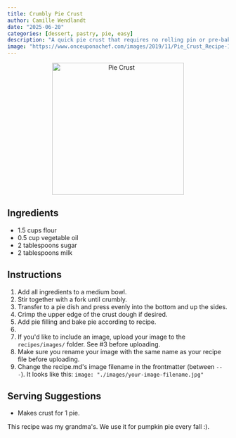 ```yaml
---
title: Crumbly Pie Crust
author: Camille Wendlandt
date: "2025-06-20"
categories: [dessert, pastry, pie, easy]
description: "A quick pie crust that requires no rolling pin or pre-baking."
image: "https://www.onceuponachef.com/images/2019/11/Pie_Crust_Recipe-1200x1389.jpg"
---
```


<!-- Replace the img src file path below with the same path you used in the YAML above -->
<p align="center">
  <img src="https://www.onceuponachef.com/images/2019/11/Pie_Crust_Recipe-1200x1389.jpg" alt="Pie Crust" width="300"/>
</p>

## Ingredients

- 1.5 cups flour
- 0.5 cup vegetable oil
- 2 tablespoons sugar
- 2 tablespoons milk

## Instructions

1. Add all ingredients to a medium bowl.
2. Stir together with a fork until crumbly.
3. Transfer to a pie dish and press evenly into the bottom and up the sides.
4. Crimp the upper edge of the crust dough if desired.
5. Add pie filling and bake pie according to recipe.
6. 
7. If you'd like to include an image, upload your image to the `recipes/images/` folder. See #3 before uploading.
8. Make sure you rename your image with the same name as your recipe file before uploading.
9. Change the recipe.md's image filename in the frontmatter (between `---`). It looks like this: `image: "./images/your-image-filename.jpg"`

## Serving Suggestions
- Makes crust for 1 pie.

This recipe was my grandma's. We use it for pumpkin pie every fall :).
